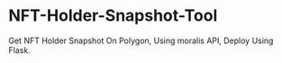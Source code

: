 # NFT-Holder-Snapshot-Tool
Get NFT Holder Snapshot On Polygon, Using moralis API, Deploy Using Flask.
